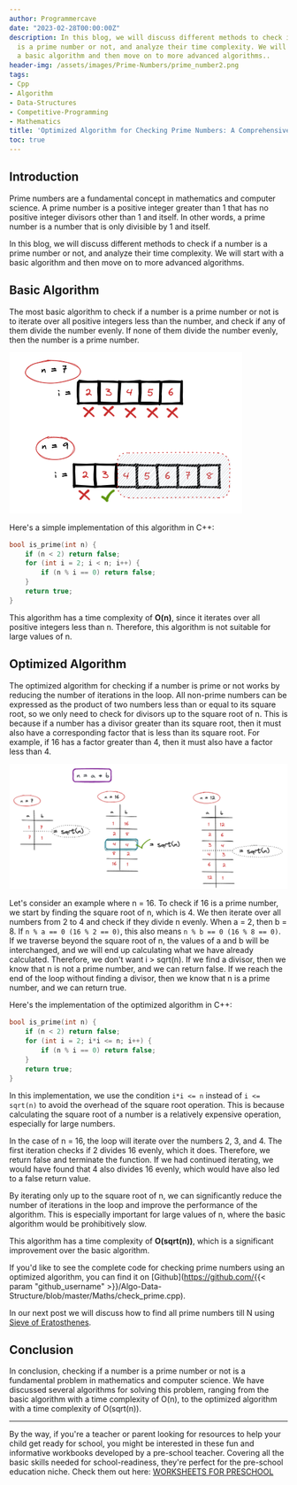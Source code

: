 ```yaml
---
author: Programmercave
date: "2023-02-28T00:00:00Z"
description: In this blog, we will discuss different methods to check if a number
  is a prime number or not, and analyze their time complexity. We will start with
  a basic algorithm and then move on to more advanced algorithms..
header-img: /assets/images/Prime-Numbers/prime_number2.png
tags:
- Cpp
- Algorithm
- Data-Structures
- Competitive-Programming
- Mathematics
title: 'Optimized Algorithm for Checking Prime Numbers: A Comprehensive Guide'
toc: true
---
```

## Introduction


Prime numbers are a fundamental concept in mathematics and computer science. A prime number is a positive integer greater than 1 that has no positive integer divisors other than 1 and itself. In other words, a prime number is a number that is only divisible by 1 and itself.

In this blog, we will discuss different methods to check if a number is a prime number or not, and analyze their time complexity. We will start with a basic algorithm and then move on to more advanced algorithms.

## Basic Algorithm

The most basic algorithm to check if a number is a prime number or not is to iterate over all positive integers less than the number, and check if any of them divide the number evenly. If none of them divide the number evenly, then the number is a prime number. 

![Prime Numbers](/assets/images/Prime-Numbers/prime_number1.png)

Here's a simple implementation of this algorithm in C++:

```cpp
bool is_prime(int n) {
    if (n < 2) return false;
    for (int i = 2; i < n; i++) {
        if (n % i == 0) return false;
    }
    return true;
}
```

This algorithm has a time complexity of **O(n)**, since it iterates over all positive integers less than n. Therefore, this algorithm is not suitable for large values of n.

## Optimized Algorithm

The optimized algorithm for checking if a number is prime or not works by reducing the number of iterations in the loop. All non-prime numbers can be expressed as the product of two numbers less than or equal to its square root, so we only need to check for divisors up to the square root of n. This is because if a number has a divisor greater than its square root, then it must also have a corresponding factor that is less than its square root. For example, if 16 has a factor greater than 4, then it must also have a factor less than 4.

![Prime Numbers](/assets/images/Prime-Numbers/prime_number2.png)

Let's consider an example where n = 16. To check if 16 is a prime number, we start by finding the square root of n, which is 4. We then iterate over all numbers from 2 to 4 and check if they divide n evenly. When a = 2, then b = 8. If `n % a == 0 (16 % 2 == 0)`, this also means `n % b == 0 (16 % 8 == 0)`. If we traverse beyond the square root of n, the values of a and b will be interchanged, and we will end up calculating what we have already calculated. Therefore, we don't want i > sqrt(n). If we find a divisor, then we know that n is not a prime number, and we can return false. If we reach the end of the loop without finding a divisor, then we know that n is a prime number, and we can return true.

Here's the implementation of the optimized algorithm in C++:

```cpp
bool is_prime(int n) {
    if (n < 2) return false;
    for (int i = 2; i*i <= n; i++) {
        if (n % i == 0) return false;
    }
    return true;
}
```

In this implementation, we use the condition `i*i <= n` instead of `i <= sqrt(n)` to avoid the overhead of the square root operation. This is because calculating the square root of a number is a relatively expensive operation, especially for large numbers.

In the case of n = 16, the loop will iterate over the numbers 2, 3, and 4. The first iteration checks if 2 divides 16 evenly, which it does. Therefore, we return false and terminate the function. If we had continued iterating, we would have found that 4 also divides 16 evenly, which would have also led to a false return value.

By iterating only up to the square root of n, we can significantly reduce the number of iterations in the loop and improve the performance of the algorithm. This is especially important for large values of n, where the basic algorithm would be prohibitively slow.

This algorithm has a time complexity of **O(sqrt(n))**, which is a significant improvement over the basic algorithm.

If you'd like to see the complete code for checking prime numbers using an optimized algorithm, you can find it on [Github](https://github.com/{{< param "github_username" >}}/Algo-Data-Structure/blob/master/Maths/check_prime.cpp). 

In our next post we will discuss how to find all prime numbers till N using [Sieve of Eratosthenes](/Efficiently-Find-Prime-Numbers-Till-N-Basic-vs-Sieve-of-Eratosthenes).

## Conclusion

In conclusion, checking if a number is a prime number or not is a fundamental problem in mathematics and computer science. We have discussed several algorithms for solving this problem, ranging from the basic algorithm with a time complexity of O(n), to the optimized algorithm with a time complexity of O(sqrt(n)).

---

By the way, if you're a teacher or parent looking for resources to help your child get ready for school, you might be interested in these fun and informative workbooks developed by a pre-school teacher. Covering all the basic skills needed for school-readiness, they're perfect for the pre-school education niche. Check them out here: [WORKSHEETS FOR PRESCHOOL](https://ce8977zhz1vrft28uay3ofipe9.hop.clickbank.net/?cbpage=wfpaffiliate)
